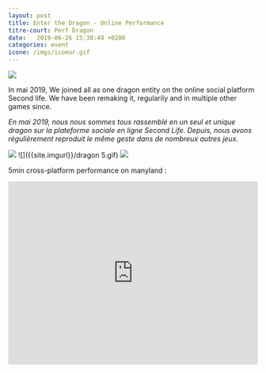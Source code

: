 ```yaml
---
layout: post
title: Enter the Dragon - Online Performance
titre-court: Perf Dragon
date:   2019-06-26 15:30:49 +0200
categories: event
icone: /imgs/icoeur.gif
---
```

![]({{site.imgurl}}/DRAGON7.gif)

In mai 2019, We joined all as one dragon entity on the online social platform Second life. We have been remaking it, regularily and in multiple other games since.  
  
*En mai 2019, nous nous sommes tous rassemblé en un seul et unique dragon sur la plateforme sociale en ligne Second Life. Depuis, nous avons régulièrement reproduit le même geste dans de nombreux autres jeux.*

![]({{site.imgurl}}/dragon1.gif)
![]({{site.imgurl}}/dragon 5.gif)
![]({{site.imgurl}}/DRAGON6.gif)

5min cross-platform performance on manyland :
<iframe width="100%" height="370" src="https://www.youtube.com/embed/ch5wdkPtCaE" frameborder="0" allow="accelerometer; autoplay; encrypted-media; gyroscope; picture-in-picture" allowfullscreen></iframe>
